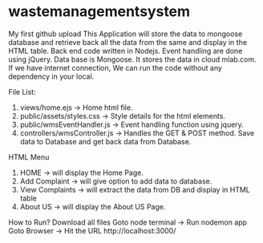 # wastemanagementsystem
My first github upload
This Application will store the data to mongoose database and retrieve back all the data from the same and display in the HTML table.
Back end code written in Nodejs.
Event handling are done using jQuery.
Data base is Mongoose.
It stores the data in cloud mlab.com. If we have internet connection, We can run the code without any dependency in your local.

File List:
1. views/home.ejs -> Home html file.
2. public/assets/styles.css -> Style details for the html elements.
3. public/wmsEventHandler.js -> Event handling function using jquery.
4. controllers/wmsController.js -> Handles the GET & POST method. Save data to Database and get back data from Database.

HTML Menu
1. HOME -> will display the Home Page.
2. Add Complaint -> will give option to add data to database.
3. View Complaints -> will extract the data from DB and display in HTML table
4. About US -> will display the About US Page.

How to Run?
Download all files
Goto node terminal -> Run nodemon app
Goto Browser -> Hit the URL http://localhost:3000/

